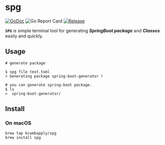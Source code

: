 # spg

[![GoDoc](https://godoc.org/github.com/kcwebapply/spg?status.svg)](https://godoc.org/github.com/kcwebapply/spg)
![Go Report Card](https://goreportcard.com/badge/github.com/kcwebapply/spg)
[![Release](https://img.shields.io/github/release/kcwebapply/spg.svg?style=flat-square)](https://github.com/kcwebapply/spg/release)

**`SPG`** is simple terminal tool for generating **_SpringBoot package_**  and _**Classes**_ easily and quickly.

## Usage


```terminal
# generate package 

$ spg file test.toml
> Generating package spring-boot-generator !

# you can generate spring-boot package.
$ ls 
>  spring-boot-generator/ 
```



## Install

### On macOS

```
brew tap kcwebapply/spg
brew install spg
```



